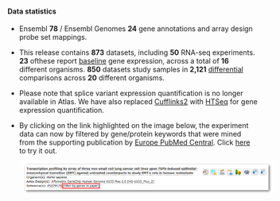 #### Data statistics

- Ensembl **78** / Ensembl Genomes **24** gene annotations and array design probe set mappings.
                
- This release contains **873** datasets, including **50** RNA-seq experiments. **23** ofthese report [baseline](https://www.ebi.ac.uk/gxa/baseline/experiments) gene expression, across a total of **16** different organisms. **850** datasets study samples in **2,121** [differential](https://www.ebi.ac.uk/gxa/help/index.html#differential-expression) comparisons across **20** different organisms.
                
- Please note that splice variant expression quantification is no longer available in Atlas. We have also replaced [Cufflinks2](http://cole-trapnell-lab.github.io/cufflinks/) with [HTSeq](http://www-huber.embl.de/users/anders/HTSeq/doc/overview.html) for gene expression quantification.
                
- By clicking on the link highlighted on the image below, the experiment data can now by filtered by gene/protein keywords that were mined from the supporting publication by [Europe PubMed Central](http://europepmc.org/). Click [here](https://www.ebi.ac.uk/gxa/experiments/E-GEOD-49644) to try it out.

<img src="assets/img/filter-by-pub-genes.png"
     alt="Markdown Monster icon"
     style=" margin-left: 30px;" />